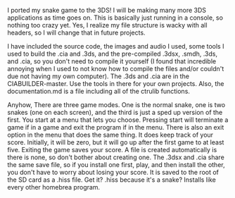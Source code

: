 I ported my snake game to the 3DS!  I will be making many more 3DS applications as time goes on.  This is basically just running 
in a console, so nothing too crazy yet.  Yes, I realize my file structure is wacky with all headers, so I will change that in 
future projects.  

I have included the source code, the images and audio I used, some tools I used to build the .cia and .3ds, and the pre-compiled
.3dsx, .smdh, .3ds, and .cia, so you don't need to compile it yourself (I found that incredible annoying when I used to not know
how to compile the files and/or couldn't due not having my own computer).  The .3ds and .cia are in the CIABUILDER-master.  Use 
the tools in there for your own projects.  Also, the documentation.md is a file including all of the ctrulib functions.

Anyhow, There are three game modes.  One is the normal snake, one is two snakes (one on each screen), and the third is just a sped
up version of the first.  You start at a menu that lets you choose.  Pressing start will terminate a game if in a game and exit
the program if in the menu.  There is also an exit option in the menu that does the same thing.  It does keep track of your score.
Initially, it will be zero, but it will go up after the first game to at least five.  Exiting the game saves your score.  A file is
created automatically is there is none, so don't bother about creating one.  The .3dsx and .cia share the same save file, so if you
install one first, play, and then install the other, you don't have to worry about losing your score.  It is saved to the root of 
the SD card as a .hiss file.  Get it?  .hiss because it's a snake?  Installs like every other homebrea program.
